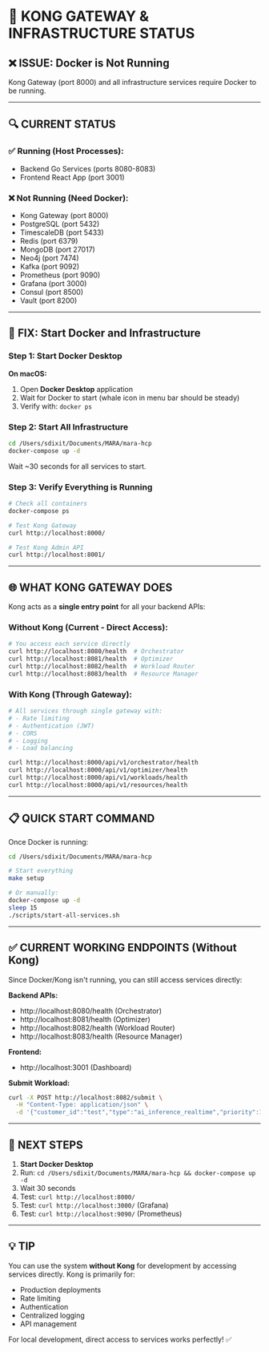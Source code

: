 # 🚨 KONG GATEWAY & INFRASTRUCTURE STATUS

## ❌ **ISSUE: Docker is Not Running**

Kong Gateway (port 8000) and all infrastructure services require Docker to be running.

---

## 🔍 **CURRENT STATUS**

### ✅ Running (Host Processes):
- Backend Go Services (ports 8080-8083)
- Frontend React App (port 3001)

### ❌ Not Running (Need Docker):
- Kong Gateway (port 8000)
- PostgreSQL (port 5432)
- TimescaleDB (port 5433)
- Redis (port 6379)
- MongoDB (port 27017)
- Neo4j (port 7474)
- Kafka (port 9092)
- Prometheus (port 9090)
- Grafana (port 3000)
- Consul (port 8500)
- Vault (port 8200)

---

## 🔧 **FIX: Start Docker and Infrastructure**

### Step 1: Start Docker Desktop

**On macOS:**
1. Open **Docker Desktop** application
2. Wait for Docker to start (whale icon in menu bar should be steady)
3. Verify with: `docker ps`

### Step 2: Start All Infrastructure

```bash
cd /Users/sdixit/Documents/MARA/mara-hcp
docker-compose up -d
```

Wait ~30 seconds for all services to start.

### Step 3: Verify Everything is Running

```bash
# Check all containers
docker-compose ps

# Test Kong Gateway
curl http://localhost:8000/

# Test Kong Admin API  
curl http://localhost:8001/
```

---

## 🌐 **WHAT KONG GATEWAY DOES**

Kong acts as a **single entry point** for all your backend APIs:

### Without Kong (Current - Direct Access):
```bash
# You access each service directly
curl http://localhost:8080/health  # Orchestrator
curl http://localhost:8081/health  # Optimizer
curl http://localhost:8082/health  # Workload Router
curl http://localhost:8083/health  # Resource Manager
```

### With Kong (Through Gateway):
```bash
# All services through single gateway with:
# - Rate limiting
# - Authentication (JWT)
# - CORS
# - Logging
# - Load balancing

curl http://localhost:8000/api/v1/orchestrator/health
curl http://localhost:8000/api/v1/optimizer/health
curl http://localhost:8000/api/v1/workloads/health
curl http://localhost:8000/api/v1/resources/health
```

---

## 📋 **QUICK START COMMAND**

Once Docker is running:

```bash
cd /Users/sdixit/Documents/MARA/mara-hcp

# Start everything
make setup

# Or manually:
docker-compose up -d
sleep 15
./scripts/start-all-services.sh
```

---

## ✅ **CURRENT WORKING ENDPOINTS (Without Kong)**

Since Docker/Kong isn't running, you can still access services directly:

**Backend APIs:**
- http://localhost:8080/health (Orchestrator)
- http://localhost:8081/health (Optimizer)
- http://localhost:8082/health (Workload Router)
- http://localhost:8083/health (Resource Manager)

**Frontend:**
- http://localhost:3001 (Dashboard)

**Submit Workload:**
```bash
curl -X POST http://localhost:8082/submit \
  -H "Content-Type: application/json" \
  -d '{"customer_id":"test","type":"ai_inference_realtime","priority":1,"requirements":{"gpu_type":"H100"}}'
```

---

## 🎯 **NEXT STEPS**

1. **Start Docker Desktop**
2. Run: `cd /Users/sdixit/Documents/MARA/mara-hcp && docker-compose up -d`
3. Wait 30 seconds
4. Test: `curl http://localhost:8000/`
5. Test: `curl http://localhost:3000/` (Grafana)
6. Test: `curl http://localhost:9090/` (Prometheus)

---

## 💡 **TIP**

You can use the system **without Kong** for development by accessing services directly. Kong is primarily for:
- Production deployments
- Rate limiting
- Authentication
- Centralized logging
- API management

For local development, direct access to services works perfectly! ✅

